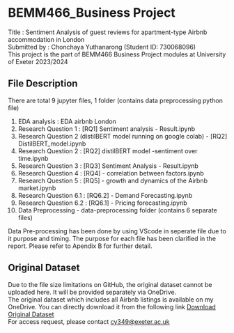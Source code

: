 # BEMM466_Business Project 

Title : Sentiment Analysis of guest reviews for apartment-type Airbnb accommodation in London <br />
Submitted by : Chonchaya Yuthanarong (Student ID: 730068096) <br />
This project is the part of BEMM466 Business Project modules at University of Exeter 2023/2024

## File Description 
There are total 9 jupyter files, 1 folder (contains data preprocessing python file)   
1. EDA analysis : EDA airbnb London
2. Research Question 1 : [RQ1] Sentiment analysis - Result.ipynb
3. Research Question 2 (distilBERT model running on google colab) - [RQ2] DistilBERT_model.ipynb
4. Research Question 2 :  [RQ2] distilBERT model -sentiment over time.ipynb
5. Research Question 3 : [RQ3] Sentiment Analysis - Result.ipynb
6. Research Question 4 : [RQ4] - correlation between factors.ipynb
7. Research Question 5 : [RQ5] - growth and dynamics of the Airbnb market.ipynb
8. Research Question 6.1 : [RQ6.2] - Demand Forecasting.ipynb
9. Research Question 6.2 : [RQ6.1] -  Pricing forecasting.ipynb
10. Data Preprocessing - data-preprocessing folder (contains 6 separate files)

   Data Pre-processing has been done by using VScode in seperate file due to it purpose and timing. The purpose for each file has been clarified in the report. Please refer to Apendix B for further detail.

## Original Dataset
Due to the file size limitations on GitHub, the original dataset cannot be uploaded here. It will be provided separately via OneDrive. <br />
The original dataset which includes all Airbnb listings is available on my OneDrive. You can directly download it from the following link 
[Download Original Dataset](https://universityofexeteruk-my.sharepoint.com/:f:/g/personal/cy349_exeter_ac_uk/EoGxu1NNmX9Lt_ZPDoHKqeIBqJQnROs6xaCcRF0EMw_zSQ) <br />
For access request, please contact cy349@exeter.ac.uk

